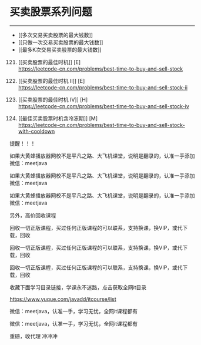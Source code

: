 # 买卖股票系列问题


---


- [[多次交易买卖股票的最大钱数]]
- [[只做一次交易买卖股票的最大钱数]]
- [[最多K次交易买卖股票的最大钱数]]


121. [[买卖股票的最佳时机]] [E]   
https://leetcode-cn.com/problems/best-time-to-buy-and-sell-stock

122. [[买卖股票的最佳时机 II]] [E]   
https://leetcode-cn.com/problems/best-time-to-buy-and-sell-stock-ii

188. [[买卖股票的最佳时机 IV]] [H]  
https://leetcode-cn.com/problems/best-time-to-buy-and-sell-stock-iv

309.  [[最佳买卖股票时机含冷冻期]] [M]  
https://leetcode-cn.com/problems/best-time-to-buy-and-sell-stock-with-cooldown





提醒！！！ 

如果大黄蜂播放器网校不是平凡之路、大飞机课堂，说明是翻录的，认准一手添加微信：meetjava 

如果大黄蜂播放器网校不是平凡之路、大飞机课堂，说明是翻录的，认准一手添加微信：meetjava 

如果大黄蜂播放器网校不是平凡之路、大飞机课堂，说明是翻录的，认准一手添加微信：meetjava 

另外，高价回收课程 

回收一切正版课程，买过任何正版课程的可以联系，支持换课，换VIP，或代下载，回收 

回收一切正版课程，买过任何正版课程的可以联系，支持换课，换VIP，或代下载，回收 

回收一切正版课程，买过任何正版课程的可以联系，支持换课，换VIP，或代下载，回收 

收藏下面学习目录链接，学课永不迷路，点击获取全网it目录 

https://www.yuque.com/javadd/itcourse/list 

微信：meetjava，认准一手，学习无忧，全网it课程都有 

微信：meetjava，认准一手，学习无忧，全网it课程都有 

重磅，收代理 冲冲冲 